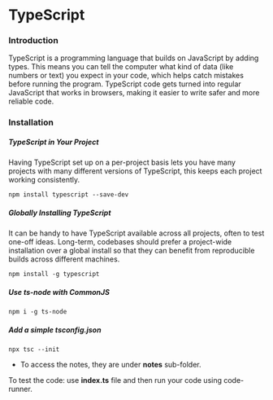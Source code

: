 # TypeScript

### Introduction

TypeScript is a programming language that builds on JavaScript by adding types. This means you can tell the computer what kind of data (like numbers or text) you expect in your code, which helps catch mistakes before running the program. TypeScript code gets turned into regular JavaScript that works in browsers, making it easier to write safer and more reliable code.

### Installation

##### TypeScript in Your Project
Having TypeScript set up on a per-project basis lets you have many projects with many different versions of TypeScript, this keeps each project working consistently.

`npm install typescript --save-dev`

##### Globally Installing TypeScript
It can be handy to have TypeScript available across all projects, often to test one-off ideas. Long-term, codebases should prefer a project-wide installation over a global install so that they can benefit from reproducible builds across different machines.

`npm install -g typescript`

##### Use ts-node with CommonJS

`npm i -g ts-node`

##### Add a simple tsconfig.json

`npx tsc --init`


* To access the notes, they are under **notes** sub-folder.

To test the code: use **index.ts** file and then run your code using code-runner.